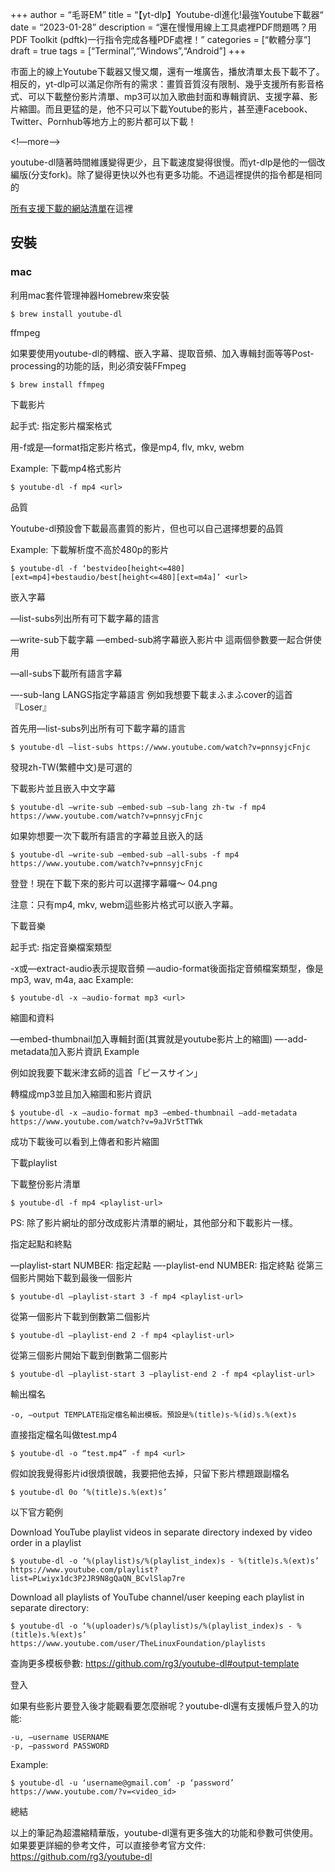 +++
author = “毛哥EM”
title = “【yt-dlp】Youtube-dl進化!最強Youtube下載器“
date = “2023-01-28”
description = “還在慢慢用線上工具處裡PDF問題嗎？用PDF Toolkit (pdftk)一行指令完成各種PDF處裡！”
categories = [“軟體分享”]
draft = true
tags = [“Terminal”,“Windows”,“Android”]
+++

市面上的線上Youtube下載器又慢又爛，還有一堆廣告，播放清單太長下載不了。相反的，yt-dlp可以滿足你所有的需求：畫質音質沒有限制、幾乎支援所有影音格式、可以下載整份影片清單、mp3可以加入歌曲封面和專輯資訊、支援字幕、影片縮圖。而且更猛的是，他不只可以下載Youtube的影片，甚至連Facebook、Twitter、Pornhub等地方上的影片都可以下載！

<!—more—>

youtube-dl隨著時間維護變得更少，且下載速度變得很慢。而yt-dlp是他的一個改編版(分支fork)。除了變得更快以外也有更多功能。不過這裡提供的指令都是相同的

[所有支援下載的網站清單](https://github.com/rg3/youtube-dl/blob/master/docs/supportedsites.md)在這裡

## 安裝

### mac
利用mac套件管理神器Homebrew來安裝

```
$ brew install youtube-dl

```

ffmpeg

如果要使用youtube-dl的轉檔、嵌入字幕、提取音頻、加入專輯封面等等Post-processing的功能的話，則必須安裝FFmpeg

```
$ brew install ffmpeg

```

下載影片

起手式: 指定影片檔案格式

用-f或是—format指定影片格式，像是mp4, flv, mkv, webm

Example: 下載mp4格式影片

```
$ youtube-dl -f mp4 <url>
```
品質

Youtube-dl預設會下載最高畫質的影片，但也可以自己選擇想要的品質

Example: 下載解析度不高於480p的影片

```
$ youtube-dl -f ‘bestvideo[height<=480][ext=mp4]+bestaudio/best[height<=480][ext=m4a]’ <url>
```

嵌入字幕

—list-subs列出所有可下載字幕的語言

—write-sub下載字幕
—embed-sub將字幕嵌入影片中
這兩個參數要一起合併使用

—all-subs下載所有語言字幕

—-sub-lang LANGS指定字幕語言
例如我想要下載まふまふcover的這首『Loser』

首先用—list-subs列出所有可下載字幕的語言

```
$ youtube-dl —list-subs https://www.youtube.com/watch?v=pnnsyjcFnjc
```

發現zh-TW(繁體中文)是可選的

下載影片並且嵌入中文字幕

```
$ youtube-dl —write-sub —embed-sub —sub-lang zh-tw -f mp4 https://www.youtube.com/watch?v=pnnsyjcFnjc
```

如果妳想要一次下載所有語言的字幕並且嵌入的話

```
$ youtube-dl —write-sub —embed-sub —all-subs -f mp4 https://www.youtube.com/watch?v=pnnsyjcFnjc
```

登登！現在下載下來的影片可以選擇字幕囉～
04.png

注意：只有mp4, mkv, webm這些影片格式可以嵌入字幕。

下載音樂

起手式: 指定音樂檔案類型

-x或—extract-audio表示提取音頻
—audio-format後面指定音頻檔案類型，像是 mp3, wav, m4a, aac
Example:

```
$ youtube-dl -x —audio-format mp3 <url>
```

縮圖和資料

—embed-thumbnail加入專輯封面(其實就是youtube影片上的縮圖)
—-add-metadata加入影片資訊
Example

例如說我要下載米津玄師的這首「ピースサイン」

轉檔成mp3並且加入縮圖和影片資訊

```
$ youtube-dl -x —audio-format mp3 —embed-thumbnail —add-metadata https://www.youtube.com/watch?v=9aJVr5tTTWk
```

成功下載後可以看到上傳者和影片縮圖

下載playlist

下載整份影片清單

```
$ youtube-dl -f mp4 <playlist-url>
```

PS: 除了影片網址的部分改成影片清單的網址，其他部分和下載影片一樣。

指定起點和終點

—playlist-start NUMBER: 指定起點
—-playlist-end NUMBER: 指定終點
從第三個影片開始下載到最後一個影片

```
$ youtube-dl —playlist-start 3 -f mp4 <playlist-url>
```

從第一個影片下載到倒數第二個影片

```
$ youtube-dl —playlist-end 2 -f mp4 <playlist-url>
```

從第三個影片開始下載到倒數第二個影片

```
$ youtube-dl —playlist-start 3 —playlist-end 2 -f mp4 <playlist-url>
```

輸出檔名

```
-o, —output TEMPLATE指定檔名輸出模板。預設是%(title)s-%(id)s.%(ext)s
```

直接指定檔名叫做test.mp4

```
$ youtube-dl -o “test.mp4” -f mp4 <url>
```

假如說我覺得影片id很煩很醜，我要把他去掉，只留下影片標題跟副檔名

```
$ youtube-dl 0o ‘%(title)s.%(ext)s’
```

以下官方範例

Download YouTube playlist videos in separate directory indexed by video order in a playlist

```
$ youtube-dl -o ‘%(playlist)s/%(playlist_index)s - %(title)s.%(ext)s’ https://www.youtube.com/playlist?list=PLwiyx1dc3P2JR9N8gQaQN_BCvlSlap7re
```

Download all playlists of YouTube channel/user keeping each playlist in separate directory:

```
$ youtube-dl -o ‘%(uploader)s/%(playlist)s/%(playlist_index)s - %(title)s.%(ext)s’ https://www.youtube.com/user/TheLinuxFoundation/playlists
```

查詢更多模板參數:
https://github.com/rg3/youtube-dl#output-template

登入

如果有些影片要登入後才能觀看要怎麼辦呢？youtube-dl還有支援帳戶登入的功能:

```
-u, —username USERNAME
-p, —password PASSWORD
```

Example:

```
$ youtube-dl -u ‘username@gmail.com’ -p ‘password’ https://www.youtube.com/?v=<video_id>
```

總結

以上的筆記為超濃縮精華版，youtube-dl還有更多強大的功能和參數可供使用。如果要更詳細的參考文件，可以直接參考官方文件: https://github.com/rg3/youtube-dl